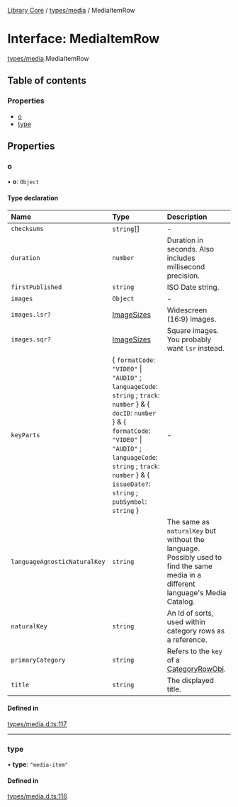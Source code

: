 [Library Core](../README.md) / [types/media](../modules/types_media.md) / MediaItemRow

# Interface: MediaItemRow

[types/media](../modules/types_media.md).MediaItemRow

## Table of contents

### Properties

- [o](types_media.mediaitemrow.md#o)
- [type](types_media.mediaitemrow.md#type)

## Properties

### o

• **o**: `Object`

#### Type declaration

| Name | Type | Description |
| :------ | :------ | :------ |
| `checksums` | `string`[] | - |
| `duration` | `number` | Duration in seconds. Also includes millisecond precision. |
| `firstPublished` | `string` | ISO Date string. |
| `images` | `Object` | - |
| `images.lsr?` | [ImageSizes](types_media.imagesizes.md) | Widescreen (16:9) images. |
| `images.sqr?` | [ImageSizes](types_media.imagesizes.md) | Square images. You probably want `lsr` instead. |
| `keyParts` | { `formatCode`: ``"VIDEO"`` \| ``"AUDIO"`` ; `languageCode`: `string` ; `track`: `number`  } & { `docID`: `number`  } & { `formatCode`: ``"VIDEO"`` \| ``"AUDIO"`` ; `languageCode`: `string` ; `track`: `number`  } & { `issueDate?`: `string` ; `pubSymbol`: `string`  } | - |
| `languageAgnosticNaturalKey` | `string` | The same as `naturalKey` but without the language.  Possibly used to find the same media in a different language's Media Catalog. |
| `naturalKey` | `string` | An Id of sorts, used within category rows as a reference. |
| `primaryCategory` | `string` | Refers to the `key` of a [CategoryRowObj](../modules/types_media.md#categoryrowobj). |
| `title` | `string` | The displayed title. |

#### Defined in

[types/media.d.ts:117](https://github.com/BenShelton/library-api/blob/master/packages/core/types/media.d.ts#L117)

___

### type

• **type**: ``"media-item"``

#### Defined in

[types/media.d.ts:116](https://github.com/BenShelton/library-api/blob/master/packages/core/types/media.d.ts#L116)
